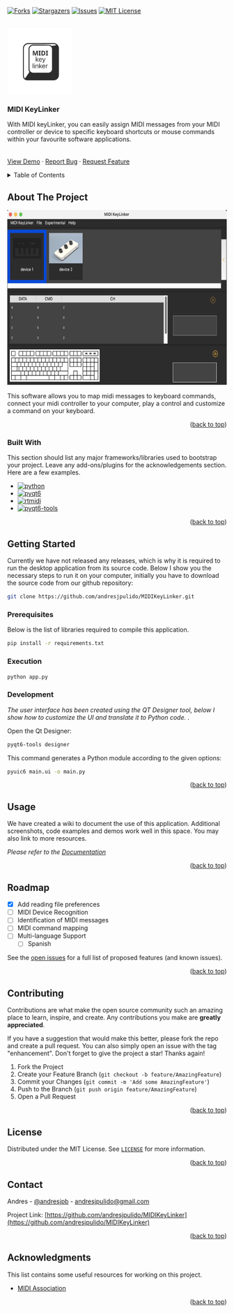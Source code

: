 <a name="readme-top"></a>
 



<!-- PROJECT SHIELDS -->
<!--
*** I'm using markdown "reference style" links for readability.
*** Reference links are enclosed in brackets [ ] instead of parentheses ( ).
*** See the bottom of this document for the declaration of the reference variables
*** for contributors-url, forks-url, etc. This is an optional, concise syntax you may use.
*** https://www.markdownguide.org/basic-syntax/#reference-style-links
-->
 
[![Forks][forks-shield]][forks-url]
[![Stargazers][stars-shield]][stars-url]
[![Issues][issues-shield]][issues-url]
[![MIT License][license-shield]][license-url]
 


<!-- PROJECT LOGO -->
<br />
<div>
  <a href="https://github.com/andresjpulido/MIDIKeyLinker">
    <img src="resources/icon/logo.svg" alt="Logo" width="150" height="150">
  </a>

  <h3 >MIDI KeyLinker</h3>

  <p >
    With MIDI keyLinker, you can easily assign MIDI messages from your MIDI controller or device to specific keyboard shortcuts or mouse commands within your favourite software applications.
    <br />
        <br />
    <br />
    <a href="https://github.com/andresjpulido/MIDIKeyLinker">View Demo</a>
    ·
    <a href="https://github.com/andresjpulido/MIDIKeyLinker/issues/new?labels=bug&template=bug-report---.md">Report Bug</a>
    ·
    <a href="https://github.com/andresjpulido/MIDIKeyLinker/issues/new?labels=enhancement&template=feature-request---.md">Request Feature</a>
  </p>
</div>



<!-- TABLE OF CONTENTS -->
<details>
  <summary>Table of Contents</summary>
  <ol>
    <li>
      <a href="#about-the-project">About The Project</a>
      <ul>
        <li><a href="#built-with">Built With</a></li>
      </ul>
    </li>
    <li>
      <a href="#getting-started">Getting Started</a>
      <ul>
        <li><a href="#prerequisites">Prerequisites</a></li>
        <li><a href="#installation">Installation</a></li>
      </ul>
    </li>
    <li><a href="#usage">Usage</a></li>
    <li><a href="#roadmap">Roadmap</a></li>
    <li><a href="#contributing">Contributing</a></li>
    <li><a href="#license">License</a></li>
    <li><a href="#contact">Contact</a></li>
    <li><a href="#acknowledgments">Acknowledgments</a></li>
  </ol>
</details>



<!-- ABOUT THE PROJECT -->
## About The Project
 
 <p align="center">
<img src="docs/images/screenshot01.png" width="700" height="400">
</p>

This software allows you to map midi messages to keyboard commands, connect your midi controller to your computer, play a control and customize a command on your keyboard. 

<p align="right">(<a href="#readme-top">back to top</a>)</p>



### Built With

This section should list any major frameworks/libraries used to bootstrap your project. Leave any add-ons/plugins for the acknowledgements section. Here are a few examples.

* [![python][python]][python-url]
* [![pyqt6][pyqt6]][pyqt6-url] 
* [![rtmidi][rtmidi]][rtmidi-url]
* [![pyqt6-tools][pyqt6-tools]][pyqt6-tools-url]

<p align="right">(<a href="#readme-top">back to top</a>)</p>



<!-- GETTING STARTED -->
## Getting Started

Currently we have not released any releases, which is why it is required to run the desktop application from its source code. Below I show you the necessary steps to run it on your computer, initially you have to download the source code from our github repository:

```sh
git clone https://github.com/andresjpulido/MIDIKeyLinker.git
```

### Prerequisites

Below is the list of libraries required to compile this application.
 
  ```sh
  pip install -r requirements.txt
  ```

### Execution

```sh 
python app.py
```

### Development

_The user interface has been created using the QT Designer tool, below I show how to customize the UI and translate it to Python code. ._

Open the Qt Designer:

```sh 
pyqt6-tools designer
```

This command generates a Python module according to the given options:
 
```sh 
pyuic6 main.ui -o main.py
```
  
<p align="right">(<a href="#readme-top">back to top</a>)</p>



<!-- USAGE EXAMPLES -->
## Usage

We have created a wiki to document the use of this application. Additional screenshots, code examples and demos work well in this space. You may also link to more resources.

_Please refer to the [Documentation](https://github.com/andresjpulido/MIDIKeyLinker/wiki)_

<p align="right">(<a href="#readme-top">back to top</a>)</p>



<!-- ROADMAP -->
## Roadmap

- [x] Add reading file preferences
- [ ] MIDI Device Recognition
- [ ] Identification of MIDI messages
- [ ] MIDI command mapping
- [ ] Multi-language Support
    - [ ] Spanish

See the [open issues](https://github.com/andresjpulido/MIDIKeyLinker/issues) for a full list of proposed features (and known issues).

<p align="right">(<a href="#readme-top">back to top</a>)</p>



<!-- CONTRIBUTING -->
## Contributing

Contributions are what make the open source community such an amazing place to learn, inspire, and create. Any contributions you make are **greatly appreciated**.

If you have a suggestion that would make this better, please fork the repo and create a pull request. You can also simply open an issue with the tag "enhancement".
Don't forget to give the project a star! Thanks again!

1. Fork the Project
2. Create your Feature Branch (`git checkout -b feature/AmazingFeature`)
3. Commit your Changes (`git commit -m 'Add some AmazingFeature'`)
4. Push to the Branch (`git push origin feature/AmazingFeature`)
5. Open a Pull Request

<p align="right">(<a href="#readme-top">back to top</a>)</p>



<!-- LICENSE -->
## License

Distributed under the MIT License. See [`LICENSE`](https://github.com/andresjpulido/MIDIKeyLinker/blob/main/LICENSE) for more information.

<p align="right">(<a href="#readme-top">back to top</a>)</p>



<!-- CONTACT -->
## Contact

Andres - [@andresjpb](https://twitter.com/andresjpb) - andresjpulido@gmail.com

Project Link: [https://github.com/andresjpulido/MIDIKeyLinker](https://github.com/andresjpulido/MIDIKeyLinker)

<p align="right">(<a href="#readme-top">back to top</a>)</p>



<!-- ACKNOWLEDGMENTS -->
## Acknowledgments

This list contains some useful resources for working on this project.

* [MIDI Association](https://midi.org)

<p align="right">(<a href="#readme-top">back to top</a>)</p>


<!-- MARKDOWN LINKS & IMAGES -->
<!-- https://www.markdownguide.org/basic-syntax/#reference-style-links -->
 [forks-shield]: https://img.shields.io/github/forks/andresjpulido/MIDIKeyLinker?style=for-the-badge
[forks-url]: https://github.com/andresjpulido/MIDIKeyLinker/network/members
[stars-shield]: https://img.shields.io/github/stars/andresjpulido%2FMIDIKeyLinker?style=for-the-badge
[stars-url]: https://github.com/andresjpulido/MIDIKeyLinker/stargazers
[issues-shield]: https://img.shields.io/github/issues/andresjpulido/MIDIKeyLinker?style=for-the-badge
[issues-url]: https://github.com/andresjpulido/MIDIKeyLinker/issues
[license-shield]: https://img.shields.io/github/license/andresjpulido/MIDIKeyLinker?style=for-the-badge
[license-url]: https://github.com/andresjpulido/MIDIKeyLinker/blob/main/LICENSE
[product-screenshot]: docs/images/screenshot01.png


[python]: https://img.shields.io/badge/python-606060?style=for-the-badge&logoColor=fff&labelColor=fff
[python-url]: https://www.python.org/
[rtmidi]: https://img.shields.io/badge/rtmidi-2E6CA8?style=for-the-badge&logoColor=fff&labelColor=fff
[rtmidi-url]: https://pypi.org/project/python-rtmidi/
[pyqt6-tools]: https://img.shields.io/badge/pyqt6%20tools-2E6CA8?style=for-the-badge&logoColor=fff&labelColor=fff
[pyqt6-tools-url]: https://pypi.org/project/pyqt6-tools/
[pyqt6]: https://img.shields.io/badge/pyqt6-2E6CA8?style=for-the-badge&logoColor=fff&labelColor=fff
[pyqt6-url]: https://pypi.org/project/PyQt6/ 
 